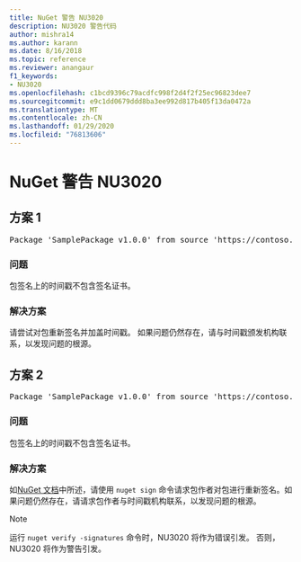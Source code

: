 ```yaml
---
title: NuGet 警告 NU3020
description: NU3020 警告代码
author: mishra14
ms.author: karann
ms.date: 8/16/2018
ms.topic: reference
ms.reviewer: anangaur
f1_keywords:
- NU3020
ms.openlocfilehash: c1bcd9396c79acdfc998f2d4f2f25ec96823dee7
ms.sourcegitcommit: e9c1dd0679ddd8ba3ee992d817b405f13da0472a
ms.translationtype: MT
ms.contentlocale: zh-CN
ms.lasthandoff: 01/29/2020
ms.locfileid: "76813606"
---
```

# <a name="nuget-warning-nu3020"></a>NuGet 警告 NU3020

## <a name="scenario-1"></a>方案 1

<pre>Package 'SamplePackage v1.0.0' from source 'https://contoso.com/index.json': The timestamp does not have a signing certificate.</pre>

### <a name="issue"></a>问题

包签名上的时间戳不包含签名证书。


### <a name="solution"></a>解决方案

请尝试对包重新签名并加盖时间戳。 如果问题仍然存在，请与时间戳颁发机构联系，以发现问题的根源。



## <a name="scenario-2"></a>方案 2

<pre>Package 'SamplePackage v1.0.0' from source 'https://contoso.com/index.json': The primary signature's timestamp does not have a signing certificate.</pre>

### <a name="issue"></a>问题

包签名上的时间戳不包含签名证书。


### <a name="solution"></a>解决方案

如[NuGet 文档](../../create-packages/sign-a-package.md)中所述，请使用 `nuget sign` 命令请求包作者对包进行重新签名。如果问题仍然存在，请请求包作者与时间戳机构联系，以发现问题的根源。


> [!Note]
> 运行 `nuget verify -signatures` 命令时，NU3020 将作为错误引发。 否则，NU3020 将作为警告引发。
